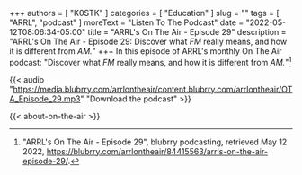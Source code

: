 +++
authors = [ "K0STK" ]
categories = [ "Education" ]
slug = ""
tags = [ "ARRL", "podcast" ]
moreText = "Listen To The Podcast"
date = "2022-05-12T08:06:34-05:00"
title = "ARRL's On The Air - Episode 29"
description = "ARRL's On The Air - Episode 29: Discover what *FM* really means, and how it is different from *AM.*"
+++
In this episode of ARRL's monthly On The Air podcast: "Discover what *FM* really means, and how it is different from *AM.*"[^1]

[^1]: "ARRL's On The Air - Episode 29", blubrry podcasting, retrieved May 12 2022, https://blubrry.com/arrlontheair/84415563/arrls-on-the-air-episode-29/.

<!--more-->

{{< audio "https://media.blubrry.com/arrlontheair/content.blubrry.com/arrlontheair/OTA_Episode_29.mp3" "Download the podcast" >}}

{{< about-on-the-air >}}
